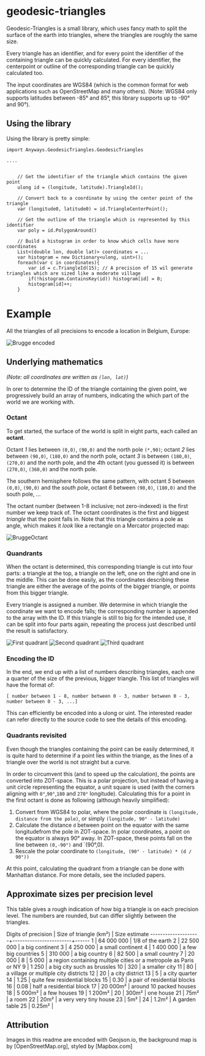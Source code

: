 # geodesic-triangles

Geodesic-Triangles is a small library, which uses fancy math to split the surface of the earth into triangles, where the triangles are roughly the same size.

Every triangle has an identifier, and for every point the identifier of the containing triangle can be quickly calculated.
For every identifier, the centerpoint or outline of the corresponding triangle can be quickly calculated too.

The input coordinates are WGS84 (which is the common format for web applications such as OpenStreetMap and many others).
(Note: WGS84 only supports latitudes between -85° and 85°, this library supports up to -90° and 90°).

## Using the library

Using the library is pretty simple:

```
import Anyways.GeodesicTriangles.GeodesicTriangles

....


    // Get the identifier of the triangle which contains the given point
    ulong id = (longitude, latitude).TriangleId();
    
    // Convert back to a coordinate by using the center point of the triangle
    var (longitude0, latitude0) = id.TriangleCenterPoint();

    // Get the outline of the triangle which is represented by this identifier
    var poly = id.PolygonAround()
    
    // Build a histogram in order to know which cells have more coordinates
    List<(double lon, double lat)> coordinates = ...
    var histogram = new Dictionary<ulong, uint>();
    foreach(var c in coordinates){
        var id = c.TriangleId(15); // A precision of 15 wil generate triangles which are sized like a moderate village
        if(!histogram.ContainsKey(id)) histogram[id] = 0;
        histogram[id]++;
    }

```

# Example

All the triangles of all precisions to encode a location in Belgium, Europe:


![Brugge encoded](Examples/ExampleTriangles_Brugge.png)


## Underlying mathematics


_(Note: all coordinates are written as `(lon, lat)`)_

In orer to determine the ID of the triangle containing the given point, we progressively build an array of numbers, indicating the which part of the world we are working with.

### Octant

To get started, the surface of the world is split in eight parts, each called an **octant**.

Octant *1* lies between `(0,0)`, `(90,0)` and the north pole `(*,90)`; octant *2* lies between `(90,0)`, `(180,0)` and the north pole, octant *3* is between `(180,0)`,`(270,0)` and the north pole, and the *4*th octant (you guessed it) is between `(270,0)`, `(360,0)` and the north pole.

The southern hemisphere follows the same pattern, with octant *5* between `(0,0)`, `(90,0)` and the _south pole_, octant *6* between `(90,0)`, `(180,0)` and the south pole, ...

The octant number (between 1-8 inclusive; not zero-indexed) is the first number we keep track of. The octant coordinates is the first and biggest _triangle_ that the point falls in. Note that this triangle contains a pole as angle, which makes it _look_ like a rectangle on a Mercator projected map:


![BruggeOctant](Examples/ExampleTriangles_Brugge0.png)


### Quandrants

When the octant is determined, this corresponding triangle is cut into four parts: a triangle at the top, a triangle on the left, one on the right and one in the middle. This can be done easily, as the coordinates describing these triangle are either the average of the points of the bigger triangle, or points from this bigger triangle.

Every triangle is assigned a number. We determine in which triangle the coordinate we want to encode falls; the corresponding number is appended to the array with the ID.
If this triangle is still to big for the intended use, it can be split into four parts again, repeating the process just described until the result is satisfactory.

![First quadrant](Examples/Brugge1.png)
![Second quadrant](Examples/Brugge2.png)
![Third quadrant](Examples/Brugge3.png)

### Encoding the ID

In the end, we end up with a list of numbers describing triangles, each one a quarter of the size of the previous, bigger triangle. This list of triangles will have the format of:

`[ number between 1 - 8, number between 0 - 3, number between 0 - 3, number between 0 - 3, ...]`

This can efficiently be encoded into a ulong or uint. The interested reader can refer directly to the source code to see the details of this encoding.

### Quadrants revisited

Even though the triangles containing the point can be easily determined, it is quite hard to determine if a point lies within the triange, as the lines of a triangle over the world is not straight but a curve.

In order to circumvent this (and to speed up the calculation), the points are converted into ZOT-space. This is a polar projection, but instead of having a unit circle representing the equator, a unit square is used (with the corners aligning with `0°`,`90°`,`180` and `270°` longitude). Calculating this for a point in the first octant is done as following (although heavily simplified):

1) Convert from WGS84 to polar, where the polar coordinate is `(longitude, distance from the pole)`, or simply `(longitude, 90° - latitude)`
1) Calculate the distance `d` between point on the equator with the same longitudefrom the pole in ZOT-space. In polar coordinates, a point on the equator is always 90° away. In ZOT-space, these points fall on the line between `(0,-90°)` and `(90°,0). 
2) Rescale the polar coordinate to `(longitude, (90° - latitude) * (d / 90°))`

At this point, calculating the quadrant from a triangle can be done with Manhattan distance. For more details, see the included papers.



## Approximate sizes per precision level

This table gives a rough indication of how big a triangle is on each precision level.
The numbers are rounded, but can differ slightly between the triangles.


Digits of precision | Size of triangle (km²) | Size estimate
--------------------+------------------------+------
1                   | 64 000 000 | 1/8 of the earth
2                   | 22 500 000 | a big continent
3                   | 4 250 000 | a small continent
4                   | 1 400 000 | a few big countries
5                   | 310 000 | a big country
6                   | 82 500 | a small country
7                   | 20 000 | 
8                   | 5 000 | a region containing multiple cities or a metropole as Paris or NY
9                   | 1 250 | a big city such as brussles
10                  | 	320 | a smaller city
11                  | 80 | a village or multiple city districts
12                  | 20 | a city district
13                  | 5 | a city quarter
14                  | 1.25 | quite few residential blocks
15                  | 0.30 | a pair of residential blocks
16                  | 0.08 | half a residential block
17                  | 20 000m² | around 10 packed houses
18                  | 5 000m² | a few houses
19                  | 1 200m² | 
20                  | 300m² | one house
21                  | 75m² | a room
22                  | 20m² | a very very tiny house
23                  | 5m² | 
24                  | 1.2m² | A garden table
25                  | 0.25m² | 

## Attribution

Images in this readme are encoded with Geojson.io, the background map is by [OpenStreetMap.org], styled by [Mapbox.com]
